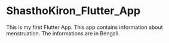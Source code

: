 # ShasthoKiron_Flutter_App
This is my first Flutter App. This app contains information about menstruation. The informations are in Bengali.
